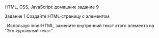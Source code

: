 HTML, CSS, JavaScript: домашние задание 9

Задание 1
Создайте HTML-страницу с элементом <div>.
Используя innerHTML, замените внутренний текст этого элемента на "Это <em>курсивный</em> текст".
